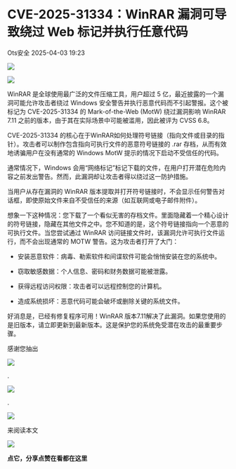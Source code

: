 #  CVE-2025-31334：WinRAR 漏洞可导致绕过 Web 标记并执行任意代码   
 Ots安全   2025-04-03 19:23  
  
![](https://mmbiz.qpic.cn/mmbiz_gif/bL2iaicTYdZn7gtxSFZlfuCW6AdQib8Q1onbR0U2h9icP1eRO6wH0AcyJmqZ7USD0uOYncCYIH7ZEE8IicAOPxyb9IA/640?wx_fmt=gif "")  
  
![](https://mmbiz.qpic.cn/sz_mmbiz_png/rWGOWg48tadmgwB953icYpChrnLxeRhyEKms9UeiaUtTcCh7sMzWP68e0tvJ0Wib3m8XfyOhUtPDhrrgnibP7vwIGQ/640?wx_fmt=png&from=appmsg "")  
  
WinRAR 是全球使用最广泛的文件压缩工具，用户超过 5 亿，最近披露的一个漏洞可能允许攻击者绕过 Windows 安全警告并执行恶意代码而不引起警报。这个被标记为 CVE-2025-31334 的 Mark-of-the-Web (MotW) 绕过漏洞影响 WinRAR 7.11 之前的版本，由于其在实际场景中可能被滥用，因此被评为 CVSS 6.8。  
  
CVE-2025-31334 的核心在于WinRAR如何处理符号链接（指向文件或目录的指针）。攻击者可以制作包含指向可执行文件的恶意符号链接的 .rar 存档，从而有效地诱骗用户在没有通常的 Windows MotW 提示的情况下启动不受信任的代码。  
  
通常情况下，Windows 会用“网络标记”标记下载的文件，在用户打开潜在危险内容之前发出警告。然而，此漏洞却让攻击者得以绕过这一防护措施。  
  
当用户从存在漏洞的 WinRAR 版本提取并打开符号链接时，不会显示任何警告对话框，即使原始文件来自不受信任的来源（如互联网或电子邮件附件）。  
  
想象一下这种情况：您下载了一个看似无害的存档文件。里面隐藏着一个精心设计的符号链接，隐藏在其他文件之中。您不知道的是，这个符号链接指向一个恶意的可执行文件。当您尝试通过 WinRAR 访问链接文件时，该漏洞允许可执行文件运行，而不会出现通常的 MOTW 警告。这为攻击者打开了大门：  
- 安装恶意软件：病毒、勒索软件和间谍软件可能会悄悄安装在您的系统中。  
  
- 窃取敏感数据：个人信息、密码和财务数据可能被泄露。  
  
- 获得远程访问权限：攻击者可以远程控制您的计算机。  
  
- 造成系统损坏：恶意代码可能会破坏或删除关键的系统文件。  
  
好消息是，已经有修复程序可用！WinRAR 版本7.11解决了此漏洞。如果您使用的是旧版本，请立即更新到最新版本。这是保护您的系统免受潜在攻击的最重要步骤。  
  
  
  
感谢您抽出  
  
![](https://mmbiz.qpic.cn/mmbiz_gif/Ljib4So7yuWgdSBqOibtgiaYWjL4pkRXwycNnFvFYVgXoExRy0gqCkqvrAghf8KPXnwQaYq77HMsjcVka7kPcBDQw/640?wx_fmt=gif "")  
  
.  
  
![](https://mmbiz.qpic.cn/mmbiz_gif/Ljib4So7yuWgdSBqOibtgiaYWjL4pkRXwycd5KMTutPwNWA97H5MPISWXLTXp0ibK5LXCBAXX388gY0ibXhWOxoEKBA/640?wx_fmt=gif "")  
  
.  
  
![](https://mmbiz.qpic.cn/mmbiz_gif/Ljib4So7yuWgdSBqOibtgiaYWjL4pkRXwycU99fZEhvngeeAhFOvhTibttSplYbBpeeLZGgZt41El4icmrBibojkvLNw/640?wx_fmt=gif "")  
  
来阅读本文  
  
![](https://mmbiz.qpic.cn/mmbiz_gif/Ljib4So7yuWge7Mibiad1tV0iaF8zSD5gzicbxDmfZCEL7vuOevN97CwUoUM5MLeKWibWlibSMwbpJ28lVg1yj1rQflyQ/640?wx_fmt=gif "")  
  
**点它，分享点赞在看都在这里**  
  
  
